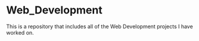 # Web_Development
This is a repository that includes all of the Web Development projects I have worked on.
